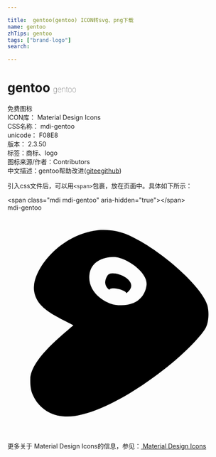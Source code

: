 ```yaml
---

title:  gentoo(gentoo) ICON转svg、png下载
name: gentoo
zhTips: gentoo
tags: ["brand-logo"]
search: 

---
```


# gentoo  <small style="font-size: 60%;font-weight: 100">gentoo</small>


<div class="detail-page">
<p>
<span><span class="badge-success badge">免费图标</span> </span>
<br/>
<span>
ICON库：
<span class="badge-secondary badge">Material Design Icons</span> 
</span>
<br/>
<span>
CSS名称：
<span class="badge-secondary badge">mdi-gentoo</span> 
</span>
<br/>
<span>
unicode：
<span class="badge-secondary badge">F08E8</span> 
<copy-btn content='F08E8' btn-title=""></copy-btn>
<copy-btn :content='String.fromCodePoint(parseInt("F08E8", 16))' btn-title="复制U"></copy-btn>
</span>
<br/>
<span>
版本：
<span class="badge-secondary badge">2.3.50</span> 
</span><br/><span>标签：<span class="badge-light badge"><router-link to="/tags/brand-logo.html">商标、logo</router-link></span></span>
<br/>
<span>图标来源/作者：<span class="badge-light badge">Contributors</span></span> 
<br/>
<span class="zh-detail">中文描述：<span class="badge-primary badge">gentoo</span><span class="help-link"><span>帮助改进</span>(<a href="https://gitee.com/liuwave/icon-helper/edit/master/json/material/gentoo.json" target="_blank" rel="noopener noreferrer">gitee</a><a href="https://github.com/liuwave/icon-helper/edit/master/json/material/gentoo.json" target="_blank" rel="noopener noreferrer">github</a></span>)</span><br/>
</p>
</div>
<div class="alert alert-dark">
  <i class="mdi mdi-gentoo mdi-48px"></i>
  <i class="mdi mdi-gentoo mdi-36px"></i>
  <i class="mdi mdi-gentoo mdi-24px"></i>
  <i class="mdi mdi-gentoo mdi-18px"></i>
</div>
<div>
  <p>引入css文件后，可以用<code>&lt;span&gt;</code>包裹，放在页面中。具体如下所示：    
  </p>
  <div class="alert alert-primary" style="font-size: 14px">
    &lt;span class="mdi mdi-gentoo" aria-hidden="true"&gt;&lt;/span&gt;
    <copy-btn content='<span class="mdi mdi-gentoo" aria-hidden="true"></span>'></copy-btn>
  </div>
  <div class="alert alert-secondary">
    <i class="mdi mdi-gentoo"
    style="font-size: 24px"
    aria-hidden="true"></i> mdi-gentoo
    <copy-btn content="mdi-gentoo" btn-title="复制图标名称"></copy-btn>
  </div>
</div>
<div id="svg" class="svg-wrap">
<svg xmlns="http://www.w3.org/2000/svg" viewBox="0 0 24 24"><path d="M10.28,2C9.93,2 9.57,2.03 9.23,2.1C5.61,2.76 3.06,5.89 2.85,7.96C2.74,8.97 3.29,9.73 3.59,10.06C4.4,10.97 6.03,11.66 7.07,12.23C5.56,13.5 4.87,14.14 4.19,14.86C3.17,15.93 2.45,17.1 2.45,17.95C2.45,18.22 2.4,19.09 2.76,19.77C2.89,20.03 3.27,20.89 4.41,21.53C5.14,21.94 6.17,22.09 7.19,21.95C10.33,21.5 14.54,18.83 17.55,16.35C19.46,14.77 20.86,13.23 21.26,12.5C21.59,11.87 21.63,10.78 21.44,10.09C20.9,8.14 16.53,4.15 12.96,2.55C12.14,2.18 11.2,2 10.28,2M11.34,4.91C11.59,4.91 11.81,4.94 12,5C13.15,5.3 15.08,6.68 14.91,7.94C14.68,9.6 13.23,10.27 11.56,10.03C10.58,9.9 8.63,8.8 8.78,6.89C8.89,5.4 10.3,4.9 11.34,4.91M11.32,6.65C11.05,6.65 10.84,6.71 10.74,6.87C10.27,7.59 10.5,8.09 10.92,8.42C11.07,8.04 12.71,8.45 12.75,8.79C14.17,7.72 12.36,6.66 11.32,6.65Z" /></svg>
</div>
<detail full-name='mdi-gentoo'></detail>
    
<div><p>更多关于 Material Design Icons的信息，参见：<a target="_blank" href="https://iconhelper.cn/material.html"> Material Design Icons</a>
</p></div>
